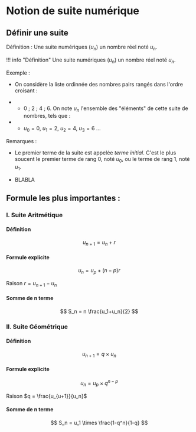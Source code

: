 # Notion de suite numérique

## Définir une suite

Définition : Une suite numériques ($u_n$) un nombre réel noté $u_n$.

!!! info "Définition"
    Une suite numériques ($u_n$) un nombre réel noté $u_n$.

Exemple :

- On considère la liste ordinnée des nombres pairs rangés dans l'ordre croisant :

-  - 0 ; 2 ; 4 ; 6. On note $u_n$ l'ensemble des "éléments" de cette suite de nombres, tels que :

-  - $u_0=0$, $u_1=2$, $u_2=4$, $u_3=6$ ...

Remarques :

- Le premier terme de la suite est appelée *terme initial*. C'est le plus soucent le premier terme de rang 0, noté $u_0$, ou le terme de rang 1, noté $u_1$.

- BLABLA

## Formule les plus importantes :

### I. Suite Aritmétique
#### Définition 
$$
u_{n+1}=u_n+r
$$

#### Formule explicite
$$
u_n=u_p+(n-p)r
$$

Raison $r = u_{n+1}-u_n$
#### Somme de n terme
$$
S_n = n \frac{u_1+u_n}{2}
$$

### II. Suite Géométrique
#### Définition 
$$
u_{n+1}=q \times u_n
$$

#### Formule explicite
$$
u_n=u_p \times q^{n-p}
$$

Raison $q = \frac{u_{u+1}}{u_n}$
#### Somme de n terme
$$
S_n = u_1 \times \frac{1-q^n}{1-q}
$$

